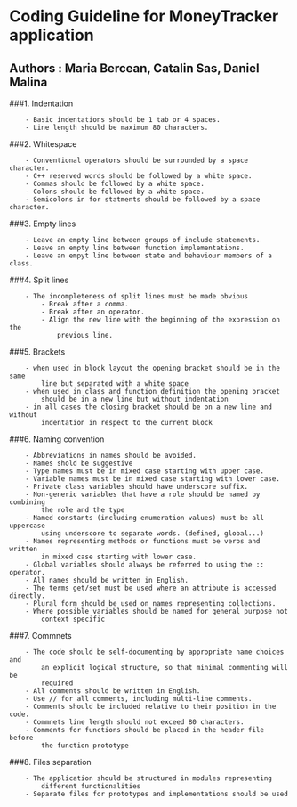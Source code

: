 
# Coding Guideline for MoneyTracker application 
## Authors : Maria Bercean, Catalin Sas, Daniel Malina

###1.	Indentation

		- Basic indentations should be 1 tab or 4 spaces.
		- Line length should be maximum 80 characters. 
		
###2.	Whitespace

		- Conventional operators should be surrounded by a space character. 
		- C++ reserved words should be followed by a white space. 
		- Commas should be followed by a white space. 
		- Colons should be followed by a white space. 
		- Semicolons in for statments should be followed by a space character.
		
###3.	Empty lines

		- Leave an empty line between groups of include statements.
		- Leave an empty line between function implementations.
		- Leave an empyt line between state and behaviour members of a class.
		
###4.	Split lines

		- The incompleteness of split lines must be made obvious
			- Break after a comma.
			- Break after an operator.
			- Align the new line with the beginning of the expression on the 
				previous line.
				
###5.  Brackets

		- when used in block layout the opening bracket should be in the same 
			line but separated with a white space
		- when used in class and function definition the opening bracket 
			should be in a new line but without indentation 
		- in all cases the closing bracket should be on a new line and without
			indentation in respect to the current block

###6.	Naming convention

		- Abbreviations in names should be avoided.
		- Names shold be suggestive
		- Type names must be in mixed case starting with upper case.
		- Variable names must be in mixed case starting with lower case.
		- Private class variables should have underscore suffix.
		- Non-generic variables that have a role should be named by combining 
			the role and the type
		- Named constants (including enumeration values) must be all uppercase 
			using underscore to separate words. (defined, global...)
		- Names representing methods or functions must be verbs and written 
			in mixed case starting with lower case.
		- Global variables should always be referred to using the :: operator.
		- All names should be written in English.
		- The terms get/set must be used where an attribute is accessed directly.
		- Plural form should be used on names representing collections.
		- Where possible variables should be named for general purpose not 
			context specific 
		
###7.	Commnets
		
		- The code should be self-documenting by appropriate name choices and 
			an explicit logical structure, so that minimal commenting will be 
			required
		- All comments should be written in English.
		- Use // for all comments, including multi-line comments.
		- Comments should be included relative to their position in the code.
		- Commnets line length should not exceed 80 characters.
		- Comments for functions should be placed in the header file before 
			the function prototype
		
###8.	Files separation

		- The application should be structured in modules representing 
			different functionalities
		- Separate files for prototypes and implementations should be used
		

		
		
		